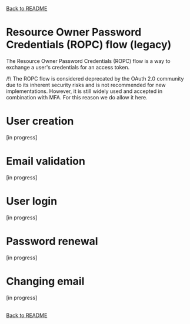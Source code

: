 [Back to README](../../README.md)

# Resource Owner Password Credentials (ROPC) flow (legacy)

The Resource Owner Password Credentials (ROPC) flow is a way to exchange a user's credentials for an access token.

/!\ The ROPC flow is considered deprecated by the OAuth 2.0 community due to its inherent security risks and is not recommended for new implementations. However, it is still widely used and accepted in combination with MFA. For this reason we do allow it here.

# User creation

[in progress]

# Email validation

[in progress]

# User login

[in progress]

# Password renewal

[in progress]

# Changing email

[in progress]

<br/>[Back to README](../../README.md)